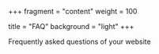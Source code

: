 +++
fragment = "content"
weight = 100

title = "FAQ"
background = "light"
+++

Frequently asked questions of your website
